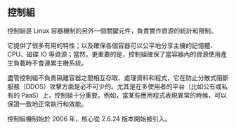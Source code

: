 ## 控制組
控制組是 Linux 容器機制的另外一個關鍵元件，負責實作資源的統計和限制。

它提供了很多有用的特性；以及確保各個容器可以公平地分享主機的記憶體、CPU、磁碟 IO 等資源；當然，更重要的是，控制組確保了當容器內的資源使用產生負載時不會連累主機系統。

盡管控制組不負責隔離容器之間相互存取、處理資料和程式，它在防止分散式阻斷服務（DDOS）攻擊方面是必不可少的。尤其是在多使用者的平台（比如公有或私有的 PaaS）上，控制組十分重要。例如，當某些應用程式表現異常的時候，可以保證一致地正常執行和效能。

控制組機制始於 2006 年，核心從 2.6.24 版本開始被引入。
